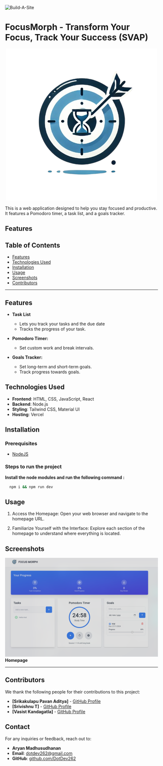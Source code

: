 ![Build-A-Site](https://i.imgur.com/nZPQ9If.png)

# FocusMorph - Transform Your Focus, Track Your Success (SVAP)

<p align="center">
  <img src="./src/components/Logo.png" alt="FocusMorph Logo"/>
  
</p>

This is a web application designed to help you stay focused and productive. It features a Pomodoro timer, a task list, and a goals tracker.

**Features**
---


## Table of Contents

- [Features](#features)
- [Technologies Used](#technologies-used)
- [Installation](#installation)
- [Usage](#usage)
- [Screenshots](#screenshots)
- [Contributors](#contributors)

---

## Features

* **Task List** 
  - Lets you track your tasks and the due date
  - Tracks the progress of your task.

* **Pomodoro Timer:**
  - Set custom work and break intervals.

* **Goals Tracker:**
  - Set long-term and short-term goals.
  - Track progress towards goals.


## Technologies Used

- **Frontend**: HTML, CSS, JavaScript, React
- **Backend**: Node.js
- **Styling**: Tailwind CSS, Material UI
- **Hosting**: Vercel



## Installation

### Prerequisites

  - [NodeJS](https://nodejs.org/en)

### Steps to run the project

**Install the node modules and run the following command :**

``` bash
  npm i && npm run dev
```

## Usage

1. Access the Homepage: Open your web browser and navigate to the homepage URL.

2. Familiarize Yourself with the Interface: Explore each section of the homepage to understand where everything is located.



## Screenshots

![Homepage](./resource/homepage.png)
**Homepage**

---

## Contributors

We thank the following people for their contributions to this project:

- **[Srikakulapu Pavan Aditya]** - [GitHub Profile](https://github.com/Pavan-Aditya123)
- **[Srivishnu T]** - [GitHub Profile](https://github.com/srivishnu2805)
- **[Vasist Kandagatla]** - [GitHub Profile](https://github.com/Vasist10)



## Contact

For any inquiries or feedback, reach out to:

- **Aryan Madhusudhanan**
- **Email**: [dotdev262@gmail.com](mailto:dotdev262@gmail.com)
- **GitHub**: [github.com/DotDev262](https://github.com/DotDev262)
